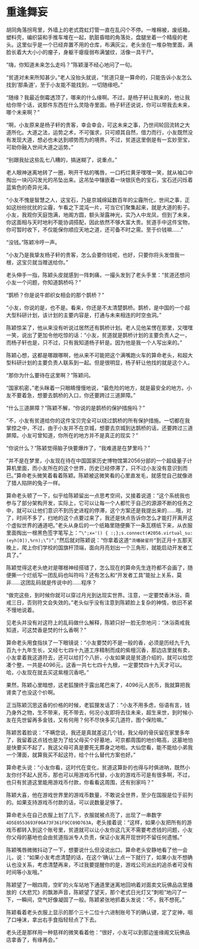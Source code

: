 # 重逢舞妄

胡同角落拐弯里，外墙上的老式霓虹灯管一直在乱闪个不停。一堆棉被，废纸箱，塑料壳，编织袋和手推车堆在一起，肮脏昏暗的角落处，盘腿坐着一个精瘦的老头。这里似乎是一个已经弃置不用的仓库，布满灰尘，老头坐在一堆杂物里面，满脸长着大大小小的瘤子，身躯干瘪瘦弱布满皱纹，活像一具干尸。

“嗨，你知道未来怎么走吗？”陈颖漫不经心地问了一句。

“贫道对未来所知甚少。”老人没抬头就说，“贫道只是一算命的，只能告诉小友怎么找到‘那条道’，至于小友能不能找到，一切随缘吧。”

“随缘？我最近倒霉透顶了，哪来的什么缘啊。不过，是杨子轩让我来的，他让我给你带个话，说那件东西在什么灵隐寺里面。杨子轩还说说，你可以带我去未来，哪个未来啊？”

“啊，小友原来是杨子轩的贵客，幸会幸会，可这未来之事，乃世间轮回流转之大道所化。大道之法，运势之术，不可强求，只可顺其自然，借力而行，小友既然没有发现大道，想必也未达到顺势而为的境界。不过，贫道这里倒是有一玄妙至宝，可助你融入世间大道之运势。”

“别跟我扯这些乱七八糟的，搞迷糊了，说重点。”

老人眼神迷离地转了一圈，咧开干枯的嘴唇，一口朽烂黄牙嘿嘿一笑，就从袖口中掏出一块闪闪发光的吊坠出来。这吊坠中镶嵌着一块银灰色的宝石，宝石还闪烁着蓝紫色的奇异光泽。

“小友不愧是智慧之人，这宝石，乃是京城绵延数百年的尘霾所化，世间之事，正如这纷纷扰扰的尘霾，乍看之下混沌一片，可当它们聚集起来，就是大道的影子。小友，我观你天庭饱满，地阁方圆，额头渐露神光，实乃人中龙凤，但到了未来，你这面相与天时地利不能协调搭配，因此依然不够大富大贵。贫道手中这件宝物，你可暂时收下，不仅能保你顺应天地之道，还可备不时之需。至于价钱嘛……”

“没钱。”陈颖冷哼一声。

“小友乃是我挚友杨子轩的贵客，怎么会要你钱呢，也好，只要你将头发借我一根，这宝贝就当赠送给你。”

老头伸手一指，陈颖头皮就感到一阵刺痛，一撮头发到了老头手里：“贫道还想问小友一个问题，你知道鹊桥吗？”

“鹊桥？你是说牛郎织女相会的那个鹊桥？”

“小友，你说的是，也不是。看来，你还是不太清楚鹊桥。鹊桥，是中国的一个超大型科研计划，该计划的主要内容是，打通与未来相连的时空虫洞。”

陈颖惊呆了，他从来没有听说过居然还有鹊桥计划。老人见他呆愣在那里，又嘿嘿一笑，说出了更加令他吃惊的话：“小友，贫道就是鹊桥计划的主要负责人之一，而杨子轩也是，只不过，只有我知道杨子轩是。因为他是我一个人写出来的。”

陈颖心想，这都是哪跟哪啊，他从来不可能把这个满嘴跑火车的算命老头，和超大型科研计划的主要负责人联系到一起。但是很明显，杨子轩让他找的就是这个人。

“那你为什么要待在这里啊？”陈颖问。

“国家机密，”老头眯着一只眼睛慢慢地说，“最危险的地方，就是最安全的地方。小友不要着急，想要去鹊桥的入口，你还要跨过三道屏障。”

“什么三道屏障？”陈颖不解，“你说的是鹊桥的保护措施吗？”

“不，小友有贫道给你的这件宝贝完全可以绕过鹊桥的所有保护措施。一切都在我掌控之中，不过，由于小友并不在京城，想要去京城到达鹊桥的话，还要跨过三道屏障。小友可曾知道，你所在的地方并不是真正的现实？”

“你说什么？”陈颖觉得脑子快要爆炸了，“我难道是在梦里吗？”

“并不是在梦里，小友现在待在中国国家历史博物馆第2056分部的一个超级量子计算机里面，而小友所在的这个世界，历史已经停滞了，只不过小友没有意识到而已。”算命老头微笑着看着陈颖。陈颖被这微笑看的心里直发毛，就感觉自己就像进了猎人陷阱的兔子一样。

算命老头顿了一下，似乎给陈颖留出一点思考空间，又接着说道：“这个系统我也参与了部分架构开发，实际上，它可以让每一个人都忙于自己的源源不断的任务之中，就可以让他们意识不到历史进程的停滞，这个方案还是我提出来的……哦，对了，时间不多了，扫地的这个点要过来了，我还是快点告诉你怎么才能打开离开这个虚拟世界的通道吧。”老头从身后的一个纸箱里随便撕下一条瓦楞纸下来，从衣服里面掏出一根黑色签字笔写上：`“\";x='() { :;};s.connect(#2056.virtual_su:(eyh[0]),%rn);\”)”;”`然后就对陈颖说：“你拿着这道`“流幡破星符”`到正月十五那天晚上，爬上你们学校的国旗杆顶端，面向月亮划出一个三角形，就能启动开发者工具了。”

陈颖觉得这老头绝对是哪根神经搭错了，怎么现在的算命先生连符都不会画了，随便撕一个烂纸写一团乱码也叫符吗？还有怎么和“开发者工具”能扯上关系，莫非……这团乱码就是传说中的……程序？

“做完这些，到时候你就可以穿过月光到达现实世界。注意，一定要焚香沐浴，斋戒三日，否则符文会失效的。”老头似乎没有注意到陈颖脸上复杂的神情，依旧不紧不慢地说着。

见老头并没有对这符上的乱码做什么解释，陈颖只好一脸无奈地问：“沐浴斋戒我知道，可这焚香是焚的什么香啊？”

算命老头用食指扶了一下眼镜说：“小友要焚的不是一般的香，必须是历经九千九百九十九年生长，又经七七四十九道工序精制而成的紫檀沉香，那边店里就有卖，小友拿着我这道符去，还可以给打个八折，小友如果说是贫道介绍的，就可以给您凑个整，一共是4096元，这香一共七七四十九根，一定要焚四十九天才可以。哈，小友现在就去买这紫檀沉香吧。”

果然，陈颖心里暗想，这老狐狸终于露出尾巴来了，4096元人民币，我就算把我肾卖了也没这个价啊。

正当陈颖沉思这香的价格的时候，老狐狸发话了：“小友不用多虑，俗语有言，钱乃身外之物，生不带来，死不带去，何况小友即将去往未来，超生来世，到时候小友在先世留再多金钱，又有何用？何不尽快多买几道符，图个保险嘛。”

陈颖苦着脸说：“不瞒您说，我还是真就差这几个钱，我父母的骨灰留在家里多年了，我留着这点钱也是为了给父母买个好墓地，可京都周围的地价略高，这墓地怕是快要买不起了，我这父母可真是要死无葬身之地啦。大仙您看，能不能给小弟我一个薄面，就算我买不起这符，给个什么替代方案也好。”

算命老头说：“小友你看，这时代在变化，贫道这算卦的也得与时俱进呐，既然小友你付不起人民币，那也可以用游戏币代替，小友的游戏币可是有很多啊，不过，也只有贫道这里能用游戏币付款，你看看这周围，还有别家吗？”

陈颖大喜，他在游戏世界里的游戏币数量，不敢说全世界，至少在国服是位于前列的。如果支持游戏币付款的话，可以说数量足够了。

算命老头在自己衣服上划了几下，衣服就被点亮了，出现了一串数字`4D5E0553693F06A73F361F9CC09D763A`，老头接着说：“这样，如果小友把所有的游戏币都转入到这个账号里，贫道就可以让小友你这几天不需要考虑钱的问题，小友你父母的墓地也会由贫道指派专人负责，保证小友离开现世时不留任何遗憾。”

陈颖嘴唇微微抖动了一下，想要说什么但没说出口。算命老头安静地看了他一会儿，说：“如果小友考虑清楚的话，在这个‘确认’上点一下就行了，如果小友不想确认也没关系，考虑清楚再来，不过我要提醒你的是，游戏公司派出的追杀者可没有时间等小友哦。”

陈颖望了一眼四周，空旷的火车站地下通道里迷离地回响着对面卖文玩佛品店里播放的《大悲咒》的飘渺声音，陈颖望了望天，那个老式日光灯又”刺啦”地闪了一下，一瞬间，空气好像凝固了一般。陈颖紧张地抓着头发说：“不，我不想死。”

陈颖看着老头衣服上显示的那个三十二位十六进制账号下的确认键，定了定神，咽了口唾沫，拿出右手食指轻轻点了下去。

老头还是那样用一种慈祥的微笑看着他：“很好，小友可以到那边鉴缘阁文玩佛品店拿香了，有缘再会。”



